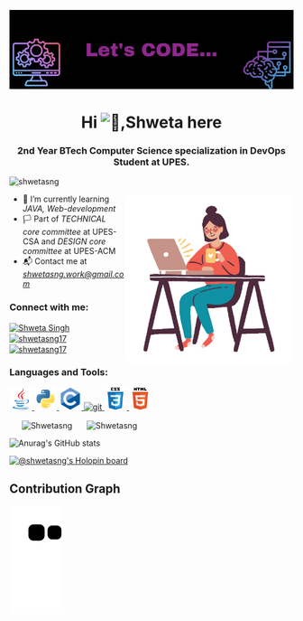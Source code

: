 

[![MasterHead](https://github.com/Shwetasng/Shwetasng/blob/main/head.png)](https://Shwetasng.io)



<h1 align="center">Hi <img src="https://raw.githubusercontent.com/nixin72/nixin72/master/wave.gif" alt="👋" height="45" width="45"/>,Shweta here</h1>
<h3 align="center">2nd Year BTech Computer Science specialization in DevOps Student at UPES.</h3>

<p align="left"> <img src="https://komarev.com/ghpvc/?username=shwetasng&label=Profile%20views&color=0e75b6&style=flat" alt="shwetasng" /> </p>

<img align="right" alt="Coding" width="300" style="border-radius:10px" src="https://github.com/shwetasng/shwetasng/blob/main/gif2.gif">

- 🌱 I’m currently learning *JAVA, Web-development*
- 🏳️ Part of *TECHNICAL core committee* at UPES-CSA and *DESIGN core committee* at UPES-ACM
- 📬 Contact me at *shwetasng.work@gmail.com*

<h3 align="left">Connect with me:</h3>
<p align="left">
<a href="https://www.linkedin.com/in/shweta-singh-2b4a82225/" target="_blank"><img align="center" src="https://raw.githubusercontent.com/rahuldkjain/github-profile-readme-generator/master/src/images/icons/Social/linked-in-alt.svg" alt="Shweta Singh" height="30" width="40" /></a>
<a href="https://instagram.com/shwetasng17" target="blank"><img align="center" src="https://raw.githubusercontent.com/rahuldkjain/github-profile-readme-generator/master/src/images/icons/Social/instagram.svg" alt="shwetasng17" height="30" width="40" /></a>
<a href="https://auth.geeksforgeeks.org/user/shwetasng17" target="blank"><img align="center" src="https://raw.githubusercontent.com/rahuldkjain/github-profile-readme-generator/master/src/images/icons/Social/geeks-for-geeks.svg" alt="shwetasng17" height="30" width="40" /></a>


  
</p>

<h3 align="left">Languages and Tools:</h3>
<p align="left"> <a href="https://www.java.com" target="_blank" rel="noreferrer"> <img src="https://raw.githubusercontent.com/devicons/devicon/master/icons/java/java-original.svg" alt="java" width="40" height="40"/> <a href="https://www.python.org" target="_blank" rel="noreferrer"> <img src="https://raw.githubusercontent.com/devicons/devicon/master/icons/python/python-original.svg" alt="python" width="40" height="40"/> </a> <a href="https://www.cprogramming.com/" target="_blank" rel="noreferrer"> <img src="https://raw.githubusercontent.com/devicons/devicon/master/icons/c/c-original.svg" alt="c" width="40" height="40"/> </a> <a href="https://git-scm.com/" target="_blank" rel="noreferrer"> <img src="https://www.vectorlogo.zone/logos/git-scm/git-scm-icon.svg" alt="git" width="40" height="40"/> </a> <a href="https://www.w3schools.com/css/" target="_blank" rel="noreferrer"> <img src="https://raw.githubusercontent.com/devicons/devicon/master/icons/css3/css3-original-wordmark.svg" alt="css3" width="40" height="40"/> </a> <a href="https://www.w3.org/html/" target="_blank" rel="noreferrer"> <img src="https://raw.githubusercontent.com/devicons/devicon/master/icons/html5/html5-original-wordmark.svg" alt="html5" width="40" height="40"/> </a>  </a> </p>

<p> &ensp; &ensp; <img align="center" src="https://github-readme-stats.vercel.app/api/top-langs?username=Shwetasng&show_icons=true&locale=en&layout=compact&theme=midnight-purple" alt="Shwetasng" width="400"/> &ensp; &ensp; <img align="center" src="https://github-readme-streak-stats.herokuapp.com/?user=shwetasng&layout=compact&theme=midnight-purple" alt="Shwetasng" width="400"/></p>

![Anurag's GitHub stats](https://github-readme-stats.vercel.app/api?username=shwetasng&show_icons=true&theme=midnight-purple)

[![@shwetasng's Holopin board](https://holopin.me/shwetasng)](https://holopin.io/@shwetasng)






## Contribution Graph

<p align="left">
  <img src="https://github.com/shwetasng/shwetasng/raw/output/github-contribution-grid-snake.svg"
alt="snake"></center>
</p>

